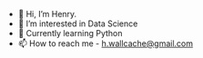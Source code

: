 - 👋 Hi, I’m Henry.
- 👀 I’m interested in Data Science
- 🌱 Currently learning Python
- 📫 How to reach me - h.wallcache@gmail.com

<!---
wallcache/wallcache is a ✨ special ✨ repository because its `README.md` (this file) appears on your GitHub profile.
You can click the Preview link to take a look at your changes.
--->
